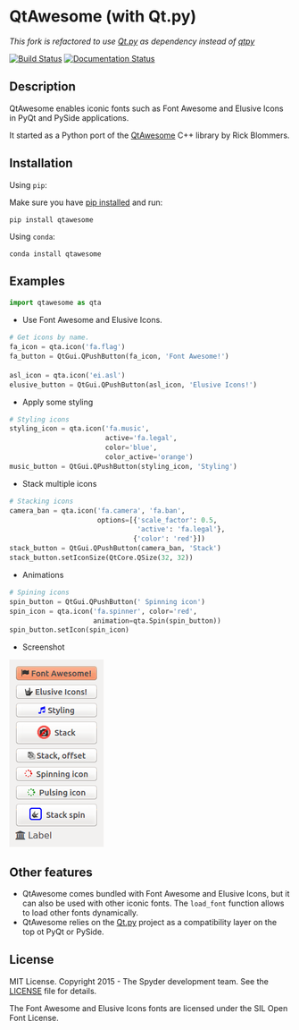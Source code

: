 # QtAwesome (with Qt.py)

_This fork is refactored to use [Qt.py](https://github.com/mottosso/Qt.py) as dependency instead of [qtpy](https://github.com/spyder-ide/qtpy.git)_

[![Build Status](https://travis-ci.org/spyder-ide/qtawesome.svg?branch=master)](https://travis-ci.org/spyder-ide/qtawesome)
[![Documentation Status](https://readthedocs.org/projects/qtawesome/badge/?version=latest)](http://qtawesome.readthedocs.org/en/latest/?badge=latest)

## Description

QtAwesome enables iconic fonts such as Font Awesome and Elusive Icons in PyQt
and PySide applications.

It started as a Python port of the [QtAwesome](https://github.com/Gamecreature/qtawesome)
C++ library by Rick Blommers.

## Installation

Using `pip`:

Make sure you have [pip installed](https://pip.readthedocs.org/en/stable/installing/) and run:

```
pip install qtawesome
```

Using `conda`:

```
conda install qtawesome
```

## Examples

```python
import qtawesome as qta
```

- Use Font Awesome and Elusive Icons.

```python
# Get icons by name.
fa_icon = qta.icon('fa.flag')
fa_button = QtGui.QPushButton(fa_icon, 'Font Awesome!')

asl_icon = qta.icon('ei.asl')
elusive_button = QtGui.QPushButton(asl_icon, 'Elusive Icons!')
```

- Apply some styling

```python
# Styling icons
styling_icon = qta.icon('fa.music',
                        active='fa.legal',
                        color='blue',
                        color_active='orange')
music_button = QtGui.QPushButton(styling_icon, 'Styling')
```

- Stack multiple icons

```python
# Stacking icons
camera_ban = qta.icon('fa.camera', 'fa.ban',
                      options=[{'scale_factor': 0.5,
                                'active': 'fa.legal'},
                               {'color': 'red'}])
stack_button = QtGui.QPushButton(camera_ban, 'Stack')
stack_button.setIconSize(QtCore.QSize(32, 32))
```

- Animations

```python
# Spining icons
spin_button = QtGui.QPushButton(' Spinning icon')
spin_icon = qta.icon('fa.spinner', color='red',
                     animation=qta.Spin(spin_button))
spin_button.setIcon(spin_icon)
```

- Screenshot

![QtAwesome screenshot](qtawesome-screenshot.gif)

## Other features

- QtAwesome comes bundled with Font Awesome and Elusive Icons, but it can also
  be used with other iconic fonts. The `load_font` function allows to load
  other fonts dynamically.
- QtAwesome relies on the [Qt.py](https://github.com/mottosso/Qt.py)
  project as a compatibility layer on the top ot PyQt or PySide.

## License

MIT License. Copyright 2015 - The Spyder development team.
See the [LICENSE](LICENSE) file for details.

The Font Awesome and Elusive Icons fonts are licensed under the SIL Open Font License.

